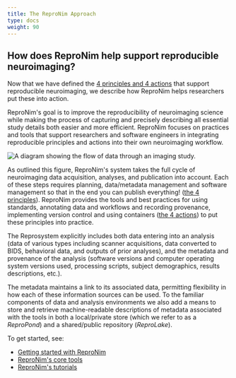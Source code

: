 ```yaml
---
title: The ReproNim Approach
type: docs
weight: 90
---
```

## How does ReproNim help support reproducible neuroimaging?

Now that we have defined the [4 principles and 4 actions](/about/in-practice/) that support reproducible neuroimaging, we describe how ReproNim helps researchers put these into action. 

ReproNim's goal is to improve the reproducibility of neuroimaging science while making the process of capturing and precisely describing all essential study details both easier and more efficient.
ReproNim focuses on practices and tools that support researchers and software engineers in integrating reproducible principles and actions into their own neuroimaging workflow.

![A diagram showing the flow of data through an imaging study.](/images/reprosystem.png)

As outlined this figure, ReproNim's system takes the full cycle of neuroimaging data acquisition, analyses, and publication into account. Each of these steps requires planning, data/metadata management and software management so that in the end you can publish everything! ([the 4 principles](/about/in-practice/#repronims-principles-of-reproducible-neuroimaging)).  ReproNim provides the tools and best practices for using standards, annotating data and workflows and recording provenance, implementing version control and using containers ([the 4 actions](/about/in-practice/#repronims-four-core-actions)) to put these principles into practice.

The Reprosystem explicitly includes both data entering into an analysis (data of various types including scanner acquisitions, data converted to BIDS, behavioral data, and outputs of prior analyses), and the metadata and provenance of the analysis (software versions and computer operating system versions used, processing scripts, subject demographics, results descriptions, etc.).

The metadata maintains a link to its associated data, permitting flexibility in how each of these information sources can be used.
To the familiar components of data and analysis environments we also add a means to store and retrieve machine-readable descriptions of metadata associated with the tools in both a local/private store (which we refer to as a _ReproPond_) and a shared/public repository (_ReproLake_).

To get started, see:

* [Getting started with ReproNim](/resources/getting-started/)
* [ReproNim's core tools](/resources/tools/)
* [ReproNim's tutorials](/resources/tutorials/)
